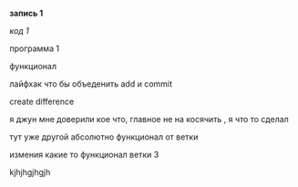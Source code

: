 **запись 1**

*код 1*

программа 1

функционал

лайфхак что бы объеденить add и commit

create difference

я джун мне доверили кое что, главное не на косячить , я что то сделал

тут уже другой абсолютно функционал от ветки 

измения какие то функционал ветки 3 

kjhjhgjhgjh
